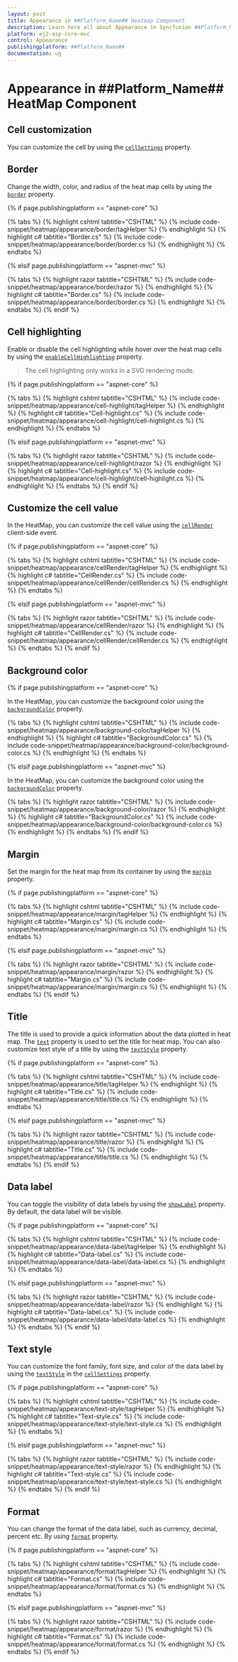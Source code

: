 ```yaml
---
layout: post
title: Appearance in ##Platform_Name## Heatmap Component
description: Learn here all about Appearance in Syncfusion ##Platform_Name## Heatmap component of Syncfusion Essential JS 2 and more.
platform: ej2-asp-core-mvc
control: Appearance
publishingplatform: ##Platform_Name##
documentation: ug
---
```



# Appearance in ##Platform_Name## HeatMap Component

## Cell customization

You can customize the cell by using the [`cellSettings`](https://help.syncfusion.com/cr/aspnetcore-js2/Syncfusion.EJ2~Syncfusion.EJ2.HeatMap.HeatMap~CellSettings.html) property.

## Border

Change the width, color, and radius of the heat map cells by using the [`border`](https://help.syncfusion.com/cr/aspnetcore-js2/Syncfusion.EJ2~Syncfusion.EJ2.HeatMap.HeatMapCellSettings~Border.html) property.

{% if page.publishingplatform == "aspnet-core" %}

{% tabs %}
{% highlight cshtml tabtitle="CSHTML" %}
{% include code-snippet/heatmap/appearance/border/tagHelper %}
{% endhighlight %}
{% highlight c# tabtitle="Border.cs" %}
{% include code-snippet/heatmap/appearance/border/border.cs %}
{% endhighlight %}
{% endtabs %}

{% elsif page.publishingplatform == "aspnet-mvc" %}

{% tabs %}
{% highlight razor tabtitle="CSHTML" %}
{% include code-snippet/heatmap/appearance/border/razor %}
{% endhighlight %}
{% highlight c# tabtitle="Border.cs" %}
{% include code-snippet/heatmap/appearance/border/border.cs %}
{% endhighlight %}
{% endtabs %}
{% endif %}



## Cell highlighting

Enable or disable the cell highlighting while hover over the heat map cells by using the  [`enableCellHighlighting`](https://help.syncfusion.com/cr/aspnetcore-js2/Syncfusion.EJ2~Syncfusion.EJ2.HeatMap.HeatMapCellSettings~EnableCellHighlighting.html) property.

> The cell highlighting only works in a SVG rendering mode.

{% if page.publishingplatform == "aspnet-core" %}

{% tabs %}
{% highlight cshtml tabtitle="CSHTML" %}
{% include code-snippet/heatmap/appearance/cell-highlight/tagHelper %}
{% endhighlight %}
{% highlight c# tabtitle="Cell-highlight.cs" %}
{% include code-snippet/heatmap/appearance/cell-highlight/cell-highlight.cs %}
{% endhighlight %}
{% endtabs %}

{% elsif page.publishingplatform == "aspnet-mvc" %}

{% tabs %}
{% highlight razor tabtitle="CSHTML" %}
{% include code-snippet/heatmap/appearance/cell-highlight/razor %}
{% endhighlight %}
{% highlight c# tabtitle="Cell-highlight.cs" %}
{% include code-snippet/heatmap/appearance/cell-highlight/cell-highlight.cs %}
{% endhighlight %}
{% endtabs %}
{% endif %}

## Customize the cell value

In the HeatMap, you can customize the cell value using the [`cellRender`](https://help.syncfusion.com/cr/aspnetcore-js2/Syncfusion.EJ2~Syncfusion.EJ2.HeatMap.HeatMap~CellRender.html) client-side event.

{% if page.publishingplatform == "aspnet-core" %}

{% tabs %}
{% highlight cshtml tabtitle="CSHTML" %}
{% include code-snippet/heatmap/appearance/cellRender/tagHelper %}
{% endhighlight %}
{% highlight c# tabtitle="CellRender.cs" %}
{% include code-snippet/heatmap/appearance/cellRender/cellRender.cs %}
{% endhighlight %}
{% endtabs %}

{% elsif page.publishingplatform == "aspnet-mvc" %}

{% tabs %}
{% highlight razor tabtitle="CSHTML" %}
{% include code-snippet/heatmap/appearance/cellRender/razor %}
{% endhighlight %}
{% highlight c# tabtitle="CellRender.cs" %}
{% include code-snippet/heatmap/appearance/cellRender/cellRender.cs %}
{% endhighlight %}
{% endtabs %}
{% endif %}


## Background color

{% if page.publishingplatform == "aspnet-core" %}

In the HeatMap, you can customize the background color using the [`backgroundColor`](https://help.syncfusion.com/cr/aspnetcore-js2/Syncfusion.EJ2.HeatMap.HeatMap.html#Syncfusion_EJ2_HeatMap_HeatMap_Background) property.

{% tabs %}
{% highlight cshtml tabtitle="CSHTML" %}
{% include code-snippet/heatmap/appearance/background-color/tagHelper %}
{% endhighlight %}
{% highlight c# tabtitle="BackgroundColor.cs" %}
{% include code-snippet/heatmap/appearance/background-color/background-color.cs %}
{% endhighlight %}
{% endtabs %}

{% elsif page.publishingplatform == "aspnet-mvc" %}

In the HeatMap, you can customize the background color using the [`backgroundColor`](https://help.syncfusion.com/cr/aspnetmvc-js2/Syncfusion.EJ2.HeatMap.HeatMap.html#Syncfusion_EJ2_HeatMap_HeatMap_Background) property.

{% tabs %}
{% highlight razor tabtitle="CSHTML" %}
{% include code-snippet/heatmap/appearance/background-color/razor %}
{% endhighlight %}
{% highlight c# tabtitle="BackgroundColor.cs" %}
{% include code-snippet/heatmap/appearance/background-color/background-color.cs %}
{% endhighlight %}
{% endtabs %}
{% endif %}

## Margin

Set the margin for the heat map from its container by using the [`margin`](https://help.syncfusion.com/cr/aspnetcore-js2/Syncfusion.EJ2~Syncfusion.EJ2.HeatMap.HeatMap~Margin.html) property.

{% if page.publishingplatform == "aspnet-core" %}

{% tabs %}
{% highlight cshtml tabtitle="CSHTML" %}
{% include code-snippet/heatmap/appearance/margin/tagHelper %}
{% endhighlight %}
{% highlight c# tabtitle="Margin.cs" %}
{% include code-snippet/heatmap/appearance/margin/margin.cs %}
{% endhighlight %}
{% endtabs %}

{% elsif page.publishingplatform == "aspnet-mvc" %}

{% tabs %}
{% highlight razor tabtitle="CSHTML" %}
{% include code-snippet/heatmap/appearance/margin/razor %}
{% endhighlight %}
{% highlight c# tabtitle="Margin.cs" %}
{% include code-snippet/heatmap/appearance/margin/margin.cs %}
{% endhighlight %}
{% endtabs %}
{% endif %}



## Title

The title is used to provide a quick information about the data plotted in heat map. The [`text`](https://help.syncfusion.com/cr/aspnetcore-js2/Syncfusion.EJ2~Syncfusion.EJ2.HeatMap.HeatMapTitle~Text.html) property is used to set the title for heat map. You can also customize text style of a title by using the [`textStyle`](https://help.syncfusion.com/cr/aspnetcore-js2/Syncfusion.EJ2~Syncfusion.EJ2.HeatMap.HeatMapTitle~TextStyle.html) property.

{% if page.publishingplatform == "aspnet-core" %}

{% tabs %}
{% highlight cshtml tabtitle="CSHTML" %}
{% include code-snippet/heatmap/appearance/title/tagHelper %}
{% endhighlight %}
{% highlight c# tabtitle="Title.cs" %}
{% include code-snippet/heatmap/appearance/title/title.cs %}
{% endhighlight %}
{% endtabs %}

{% elsif page.publishingplatform == "aspnet-mvc" %}

{% tabs %}
{% highlight razor tabtitle="CSHTML" %}
{% include code-snippet/heatmap/appearance/title/razor %}
{% endhighlight %}
{% highlight c# tabtitle="Title.cs" %}
{% include code-snippet/heatmap/appearance/title/title.cs %}
{% endhighlight %}
{% endtabs %}
{% endif %}



## Data label

You can toggle the visibility of data labels by using the [`showLabel`](https://help.syncfusion.com/cr/aspnetcore-js2/Syncfusion.EJ2~Syncfusion.EJ2.HeatMap.HeatMapCellSettings~ShowLabel.html) property. By default, the data label will be visible.

{% if page.publishingplatform == "aspnet-core" %}

{% tabs %}
{% highlight cshtml tabtitle="CSHTML" %}
{% include code-snippet/heatmap/appearance/data-label/tagHelper %}
{% endhighlight %}
{% highlight c# tabtitle="Data-label.cs" %}
{% include code-snippet/heatmap/appearance/data-label/data-label.cs %}
{% endhighlight %}
{% endtabs %}

{% elsif page.publishingplatform == "aspnet-mvc" %}

{% tabs %}
{% highlight razor tabtitle="CSHTML" %}
{% include code-snippet/heatmap/appearance/data-label/razor %}
{% endhighlight %}
{% highlight c# tabtitle="Data-label.cs" %}
{% include code-snippet/heatmap/appearance/data-label/data-label.cs %}
{% endhighlight %}
{% endtabs %}
{% endif %}



## Text style

You can customize the font family, font size, and color of the data label by using the [`textStyle`](https://help.syncfusion.com/cr/aspnetcore-js2/Syncfusion.EJ2~Syncfusion.EJ2.HeatMap.HeatMapCellSettings~TextStyle.html) in the [`cellSettings`](https://help.syncfusion.com/cr/aspnetcore-js2/Syncfusion.EJ2~Syncfusion.EJ2.HeatMap.HeatMap~CellSettings.html) property.

{% if page.publishingplatform == "aspnet-core" %}

{% tabs %}
{% highlight cshtml tabtitle="CSHTML" %}
{% include code-snippet/heatmap/appearance/text-style/tagHelper %}
{% endhighlight %}
{% highlight c# tabtitle="Text-style.cs" %}
{% include code-snippet/heatmap/appearance/text-style/text-style.cs %}
{% endhighlight %}
{% endtabs %}

{% elsif page.publishingplatform == "aspnet-mvc" %}

{% tabs %}
{% highlight razor tabtitle="CSHTML" %}
{% include code-snippet/heatmap/appearance/text-style/razor %}
{% endhighlight %}
{% highlight c# tabtitle="Text-style.cs" %}
{% include code-snippet/heatmap/appearance/text-style/text-style.cs %}
{% endhighlight %}
{% endtabs %}
{% endif %}



## Format

You can change the format of the data label, such as currency, decimal, percent etc. By using [`format`](https://help.syncfusion.com/cr/aspnetcore-js2/Syncfusion.EJ2~Syncfusion.EJ2.HeatMap.HeatMapCellSettings~Format.html) property.

{% if page.publishingplatform == "aspnet-core" %}

{% tabs %}
{% highlight cshtml tabtitle="CSHTML" %}
{% include code-snippet/heatmap/appearance/format/tagHelper %}
{% endhighlight %}
{% highlight c# tabtitle="Format.cs" %}
{% include code-snippet/heatmap/appearance/format/format.cs %}
{% endhighlight %}
{% endtabs %}

{% elsif page.publishingplatform == "aspnet-mvc" %}

{% tabs %}
{% highlight razor tabtitle="CSHTML" %}
{% include code-snippet/heatmap/appearance/format/razor %}
{% endhighlight %}
{% highlight c# tabtitle="Format.cs" %}
{% include code-snippet/heatmap/appearance/format/format.cs %}
{% endhighlight %}
{% endtabs %}
{% endif %}

